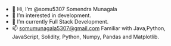 - 👋 Hi, I’m @somu5307 Somendra Munagala
- 👀 I’m interested in development.
- 🌱 I’m currently Full Stack Development.
- 📫 somumunagala5307@gmail.com
Familiar with Java,Python, JavaScript, Solidity, Python, Numpy, Pandas and Matplotlib.
<!---
somu5307/somu5307 is a ✨ special ✨ repository because its `README.md` (this file) appears on your GitHub profile.
You can click the Preview link to take a look at your changes.
--->
